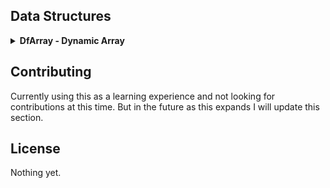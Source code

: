 ## Data Structures

<details>
  <summary><strong>DfArray - Dynamic Array</strong></summary>

## Overview
DfArray is a lightweight, dynamic array that provides high-level control over memory management and data structures. It features automatic resizing, bounds-checked element access, and support for mapping functions over elements.

## Features
- **Dynamic resizing**: Automatically expands when elements are added.
- **Bounds checking**: Prevents out-of-bounds access with safe error handling.
- **Generic storage**: Supports any data type via `void *` and configurable element sizes.
- **Push/pop & unshift/shift operations**: Similar to JavaScript arrays.
- **Functional mapping**: Apply functions to all elements.

## Installation
To use DfArray in your project, include `df_array.h` and link with the corresponding source files. Example:
```sh
# Example compilation
gcc -o my_program my_program.c src/df_array.c -Iincludes
```

## Usage
### Creating and Destroying an Array
```c
DfArray *array = DfArray_Create(sizeof(int), 10);
DfArray_Destroy(array);
```

### Adding and Removing Elements
```c
int value = 42;
DfArray_Push(array, &value);
int popped;
DfArray_Pop(array, &popped);
printf("Popped value: %d\n", popped);
int value2 = 25;
DfArray_Unshift(array, &value2);
int shifted;
DfArray_Shift(array, &shifted);
printf("Shiffted value: %d/n", shifted);
```

### Accessing Elements Safely
```c
int retrieved;
DfArray_Get(array, 0, &retrieved);
printf("Retrieved value: %d\n", retrieved);
```

### Applying a Function to All Elements
```c
void printInt(void *item) {
    printf("%d\n", *(int *)item);
}
DfArray_Map(array, printInt);
```

## API Reference
### `DfArray* DfArray_Create(size_t elem_size, size_t initial_capacity)`
Allocates a new dynamic array.

### `void DfArray_Destroy(DfArray* array)`
Frees memory associated with the array.

### `void DfArray_Push(DfArray* array, void *value)`
Adds an element to the end, resizing if needed.

### `void DfArray_Pop(DfArray* array, void *dest)`
Removes and retrieves the last element.

### `void DfArray_Unshift(DfArray* array, void *value)`
Adds an element to the front, resizing if needed.

### `void DfArray_Shift(DfArray* array, void *dest)`
Removes and retrieves the first element.

### `void DfArray_Get(DfArray* array, size_t index, void *dest)`
Retrieves an element with bounds checking.

### `void DfArray_Map(DfArray *array, void (*func)(void *))`
Applies a function to each element.
</details>

## Contributing
Currently using this as a learning experience and not looking for contributions at this time. But in the future as this expands I will update this section.

## License
Nothing yet.

